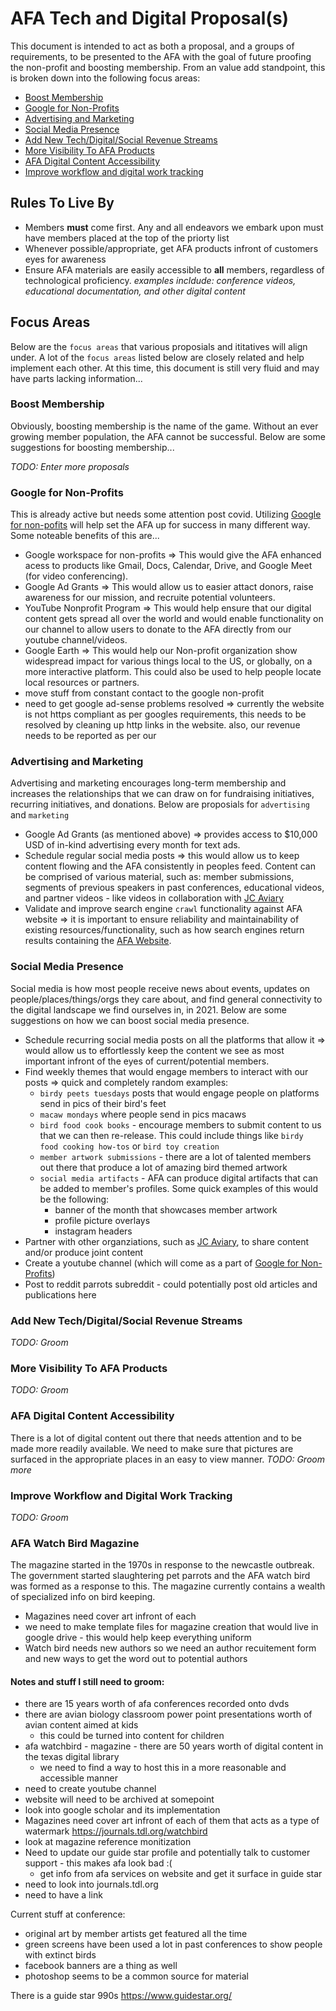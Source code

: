# AFA Tech and Digital Proposal(s)

This document is intended to act as both a proposal, and a groups of requirements, to be presented to the AFA with the goal of future proofing the non-profit and boosting membership. From an value add standpoint, this is broken down into the following focus areas:

* [Boost Membership](#boost-membership)
* [Google for Non-Profits](#google-for-non-profits)
* [Advertising and Marketing](#advertising-and-marketing)
* [Social Media Presence](#social-media-presence)
* [Add New Tech/Digital/Social Revenue Streams](#add-new-tech-digital-social-revenue-streams)
* [More Visibility To AFA Products](#add-more-visibility-to-afa-products)
* [AFA Digital Content Accessibility](#afa-digital-content-accessibility)
* [Improve workflow and digital work tracking](#improve-workflow-and-digital-work-tracking)

## Rules To Live By

- Members **must** come first. Any and all endeavors we embark upon must have members placed at the top of the priorty list
- Whenever possible/appropriate, get AFA products infront of customers eyes for awareness
- Ensure AFA materials are easily accessible to **all** members, regardless of technological proficiency. _examples incldude: conference videos, educational documentation, and other digital content_

## Focus Areas

Below are the `focus areas` that various proposials and ititatives will align under. A lot of the `focus areas` listed below are closely related and help implement each other. At this time, this document is still very fluid and may have parts lacking information...

### Boost Membership

Obviously, boosting membership is the name of the game. Without an ever growing member population, the AFA cannot be successful. Below are some suggestions for boosting membership...

_TODO: Enter more proposals_

### Google for Non-Profits

This is already active but needs some attention post covid. Utilizing [Google for non-pofits](https://www.google.com/nonprofits/?gclid=CjwKCAjww-CGBhALEiwAQzWxOi7teEeJTTeKhVBS7G3zVnGNbsz3ZvGa7QiFHsiOUM5wcTsRZyIY4hoC0NgQAvD_BwE) will help set the AFA up for success in many different way. Some noteable benefits of this are...

 - Google workspace for non-profits => This would give the AFA enhanced acess to products like Gmail, Docs, Calendar, Drive, and Google Meet (for video conferencing).
 - Google Ad Grants => This would allow us to easier attact donors, raise awareness for our mission, and recruite potential volunteers.
 - YouTube Nonprofit Program => This would help ensure that our digital content gets spread all over the world and would enable functionality on our channel to allow users to donate to the AFA directly from our youtube channel/videos.
 - Google Earth => This would help our Non-profit organization show widespread impact for various things local to the US, or globally, on a more interactive platform. This could also be used to help people locate local resources or partners.
 - move stuff from constant contact to the google non-profit
 - need to get google ad-sense problems resolved => currently the website is not https compliant as per googles requirements, this needs to be resolved by cleaning up http links in the website. also, our revenue needs to be reported as per our

### Advertising and Marketing

Advertising and marketing encourages long-term membership and increases the relationships that we can draw on for fundraising initiatives, recurring initiatives, and donations. Below are proposials for `advertising` and `marketing`

- Google Ad Grants (as mentioned above) => provides access to $10,000 USD of in-kind advertising every month for text ads. 
- Schedule regular social media posts => this would allow us to keep content flowing and the AFA consistently in peoples feed. Content can be comprised of various material, such as: member submissions, segments of previous speakers in past conferences, educational videos, and partner videos - like videos in collaboration with [JC Aviary](https://jcaviary.com/)
- Validate and improve search engine `crawl` functionality against AFA website => it is important to ensure reliability and maintainability of existing resources/functionality, such as how search engines return results containing the [AFA Website](https://www.afabirds.org/).

### Social Media Presence

Social media is how most people receive news about events, updates on people/places/things/orgs they care about, and find general connectivity to the digital landscape we find ourselves in, in 2021. Below are some suggestions on how we can boost social media presence.

- Schedule recurring social media posts on all the platforms that allow it => would allow us to effortlessly keep the content we see as most important infront of the eyes of current/potential members.
- Find weekly themes that would engage members to interact with our posts => quick and completely random examples: 
  - `birdy peets tuesdays` posts that would engage people on platforms send in pics of their bird's feet
  - `macaw mondays` where people send in pics macaws
  - `bird food cook books` - encourage members to submit content to us that we can then re-release. This could include things like `birdy food cooking how-tos` or `bird toy creation`
  - `member artwork submissions` - there are a lot of talented members out there that produce a lot of amazing bird themed artwork
  - `social media artifacts` - AFA can produce digital artifacts that can be added to member's profiles. Some quick examples of this would be the following:
    - banner of the month that showcases member artwork
    - profile picture overlays
    - instagram headers
- Partner with other organziations, such as [JC Aviary](https://jcaviary.com/), to share content and/or produce joint content
- Create a youtube channel (which will come as a part of [Google for Non-Profits](#google-for-non-profits))
- Post to reddit parrots subreddit - could potentially post old articles and publications here

### Add New Tech/Digital/Social Revenue Streams
_TODO: Groom_

### More Visibility To AFA Products
_TODO: Groom_


### AFA Digital Content Accessibility

There is a lot of digital content out there that needs attention and to be made more readily available. We need to make sure that pictures are surfaced in the appropriate places in an easy to view manner. 
_TODO: Groom more_

### Improve Workflow and Digital Work Tracking
_TODO: Groom_

### AFA Watch Bird Magazine 

The magazine started in the 1970s in response to the newcastle outbreak. The government started slaughtering pet parrots and the AFA watch bird was formed as a response to this. The magazine currently contains a wealth of specialized info on bird keeping. 

- Magazines need cover art infront of each 
- we need to make template files for magazine creation that would live in google drive - this would help keep everything uniform
- Watch bird needs new authors so we need an author recuitement form and new ways to get the word out to potential authors

#### Notes and stuff I still need to groom:

- there are 15 years worth of afa conferences recorded onto dvds
- there are avian biology classroom power point presentations worth of avian content aimed at kids
  - this could be turned into content for children 
- afa watchbird - magazine - there are 50 years worth of digital content in the texas digital library
  - we need to find a way to host this in a more reasonable and accessible manner 
- need to create youtube channel
- website will need to be archived at somepoint
- look into google scholar and its implementation
- Magazines need cover art infront of each of them that acts as a type of watermark https://journals.tdl.org/watchbird
- look at magazine reference monitization
- Need to update our guide star profile and potentially talk to customer support - this makes afa look bad :(
  - get info from afa services on website and get it surface in guide star
- need to look into journals.tdl.org
- need to have a link 

Current stuff at conference:
- original art by member artists get featured all the time
- green screens have been used a lot in past conferences to show people with extinct birds
- facebook banners are a thing as well
- photoshop seems to be a common source for material 

There is a guide star 990s 
https://www.guidestar.org/
